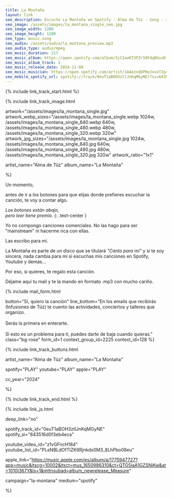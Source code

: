 ```yaml
---
title: La Montaña
layout: link
seo_description: Escucha La Montaña en Spotify - Alma de Tüz - Song - 2024
seo_image: /assets/images/la_montana_single_seo.jpg
seo_image_width: 1280
seo_image_height: 1280
seo_type: music.song
seo_audio: /assets/audio/la_montana_preview.mp3
seo_audio_type: audio/mpeg
seo_music_duration: 217
seo_music_album: https://open.spotify.com/album/5jC2aoKT3PZrS0FdqDUsxD
seo_music_album_track: 1
seo_music_release_date: 2024-11-08
seo_music_musician: https://open.spotify.com/artist/1A4ezsQEPReJxvoTJp4u51
seo_mobile_spotify_url: spotify://track/0euT1aBOH3ztlJnKqMGyNE/?si=643516d0f3eb4eca
---
```

{% include link_track_start.html %}

{% include link_track_image.html

  artwork="/assets/images/la_montana_single.jpg"
  artwork_webp_sizes="/assets/images/la_montana_single.webp 1024w, /assets/images/la_montana_single_640.webp 640w, /assets/images/la_montana_single_480.webp 480w, /assets/images/la_montana_single_320.webp 320w"
  artwork_jpg_sizes="/assets/images/la_montana_single.jpg 1024w, /assets/images/la_montana_single_640.jpg 640w, /assets/images/la_montana_single_480.jpg 480w, /assets/images/la_montana_single_320.jpg 320w"
  artwork_ratio="1x1"

  artist_name="Alma de Tüz"
  album_name="La Montaña"

%}

<div class="col-md-4 p-3 d-block d-md-none" markdown="1">

Un momento,

antes de ir a los botones para que elijas donde prefieres escuchar la canción, te voy a contar algo.

_Los botones están abajo,<br>pero leer tiene premio_.
{: .text-center }

Yo no compongo canciones comerciales. No las hago para ser "mainstream" ni hacerme rica con ellas.

Las escribo para mí.

La Montaña es parte de un disco que se titulará _"Canto para mí"_ y si te soy sincera, nada cambia para mí si escuchas mis canciones en Spotify, Youtube y demás...

Por eso, si quieres, te regalo esta canción.

Déjame aquí tu mail y te la mando en formato .mp3 con mucho cariño.

{% include mail_form.html

   button="Sí, quiero la canción"
   line_bottom="En los emails que recibirás (Infusiones de Tüz) te cuento las actividades, conciertos y talleres que organizo.<br><br>Serás la primera en enterarte.<br><br>Si esto es un problema para ti, puedes darte de baja cuando quieras."
   class="bg-rose"
   form_id=1
   context_group_id=2225
   context_id=128
%}

</div>

{% include link_track_buttons.html

  artist_name="Alma de Tüz"
  album_name="La Montaña"

  spotify="PLAY"
  youtube="PLAY"
  apple="PLAY"

  cc_year="2024"

%}

{% include link_track_end.html %}

{% include link_js.html

  deep_link="no"

  spotify_track_id="0euT1aBOH3ztlJnKqMGyNE"
  spotify_si="643516d0f3eb4eca"

  youtube_video_id="z1vGFncH184"
  youtube_list_id="PLeNBLdOfTIZK6Rjnkdx0M3_8LhPbo08eu"

  apple_link="https://music.apple.com/es/album/a/1775947727?app=music&itscg=10002&itsct=mus_1650986310&ct=QTG5iaA1GZSNiKw&at=1010l367Y&ls=1&mttnsubad=album_newrelease_Measure"

  campaign="la-montana"
  medium="spotify"

%}
